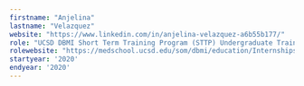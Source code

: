 ```yaml
---
firstname: "Anjelina"
lastname: "Velazquez"
website: "https://www.linkedin.com/in/anjelina-velazquez-a6b55b177/"
role: "UCSD DBMI Short Term Training Program (STTP) Undergraduate Trainee"
rolewebsite: "https://medschool.ucsd.edu/som/dbmi/education/Internships/Pages/default.aspx"
startyear: '2020'
endyear: '2020'
---
```

